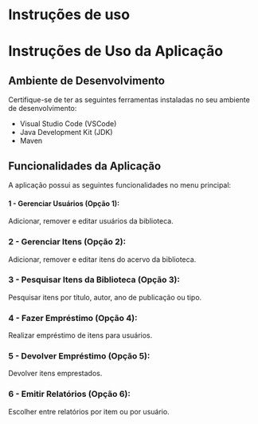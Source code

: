 # Instruções de uso

# Instruções de Uso da Aplicação
## Ambiente de Desenvolvimento
Certifique-se de ter as seguintes ferramentas instaladas no seu ambiente de desenvolvimento:

- Visual Studio Code (VSCode)
- Java Development Kit (JDK)
- Maven

## Funcionalidades da Aplicação
A aplicação possui as seguintes funcionalidades no menu principal:

#### 1 - Gerenciar Usuários (Opção 1):
Adicionar, remover e editar usuários da biblioteca.

### 2 - Gerenciar Itens (Opção 2):
Adicionar, remover e editar itens do acervo da biblioteca.

### 3 - Pesquisar Itens da Biblioteca (Opção 3):
Pesquisar itens por título, autor, ano de publicação ou tipo.

### 4 - Fazer Empréstimo (Opção 4):
Realizar empréstimo de itens para usuários.

### 5 - Devolver Empréstimo (Opção 5):
Devolver itens emprestados.

### 6 - Emitir Relatórios (Opção 6):
Escolher entre relatórios por item ou por usuário.


